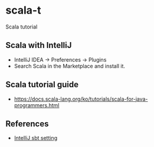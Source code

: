 # scala-t
Scala tutorial

## Scala with IntelliJ
 - IntelliJ IDEA -> Preferences -> Plugins
 - Search Scala in the Marketplace and install it.

## Scala tutorial guide
 - https://docs.scala-lang.org/ko/tutorials/scala-for-java-programmers.html

## References
 - [IntelliJ sbt setting](https://blog.voidmainvoid.net/162) 
